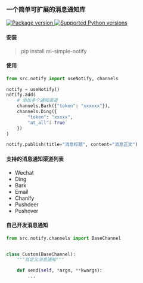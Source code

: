 ### 一个简单可扩展的消息通知库

<a href="https://pypi.org/project/ml-simple-notify" target="_blank">
    <img src="https://img.shields.io/pypi/v/ml-simple-notify.svg" alt="Package version">
</a>

<a href="https://pypi.org/project/ml-simple-notify" target="_blank">
    <img src="https://img.shields.io/pypi/pyversions/ml-simple-notify.svg" alt="Supported Python versions">
</a>

#### 安装

> pip install ml-simple-notify

#### 使用

```python
from src.notify import useNotify, channels

notify = useNotify()
notify.add(
    # 添加多个通知渠道
    channels.Bark({"token": "xxxxxx"}),
    channels.Ding({
        "token": "xxxxx",
        "at_all": True
    })
)

notify.publish(title="消息标题", content="消息正文")

```

#### 支持的消息通知渠道列表

- Wechat
- Ding
- Bark
- Email
- Chanify
- Pushdeer
- Pushover

#### 自己开发消息通知

```python
from src.notify.channels import BaseChannel


class Custom(BaseChannel):
    """自定义消息通知"""

    def send(self, *args, **kwargs):
        ...
```
